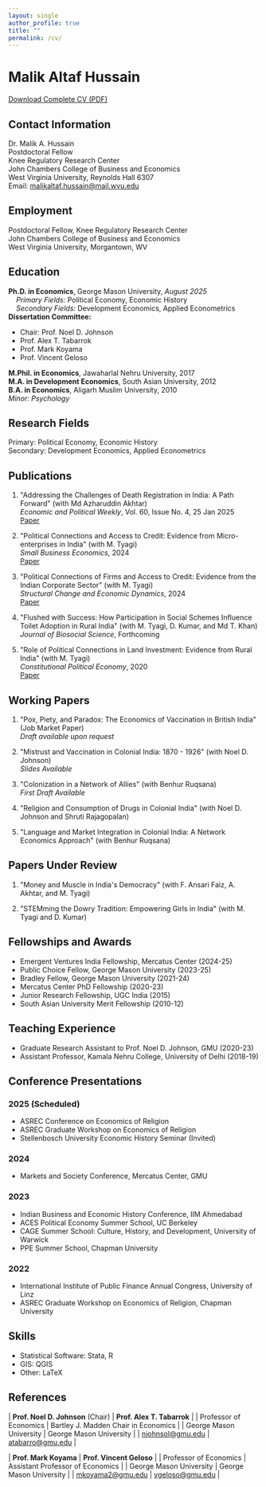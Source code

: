 ```yaml
---
layout: single
author_profile: true
title: ""
permalink: /cv/
---
```


# Malik Altaf Hussain
[Download Complete CV (PDF)](/files/CV.pdf)

## Contact Information
Dr. Malik A. Hussain  
Postdoctoral Fellow  
Knee Regulatory Research Center  
John Chambers College of Business and Economics  
West Virginia University, Reynolds Hall 6307  
Email: [malikaltaf.hussain@mail.wvu.edu](mailto:malikaltaf.hussain@mail.wvu.edu)  

## Employment
Postdoctoral Fellow, Knee Regulatory Research Center  
John Chambers College of Business and Economics  
West Virginia University, Morgantown, WV

## Education
**Ph.D. in Economics**, George Mason University, *August 2025*  
&nbsp;&nbsp;&nbsp;&nbsp;*Primary Fields:* Political Economy, Economic History  
&nbsp;&nbsp;&nbsp;&nbsp;*Secondary Fields:* Development Economics, Applied Econometrics  
**Dissertation Committee:**  
- Chair: Prof. Noel D. Johnson
- Prof. Alex T. Tabarrok
- Prof. Mark Koyama
- Prof. Vincent Geloso

**M.Phil. in Economics**, Jawaharlal Nehru University, 2017  
**M.A. in Development Economics**, South Asian University, 2012  
**B.A. in Economics**, Aligarh Muslim University, 2010  
*Minor: Psychology*

## Research Fields
Primary: Political Economy, Economic History  
Secondary: Development Economics, Applied Econometrics

## Publications

1. "Addressing the Challenges of Death Registration in India: A Path Forward" (with Md Azharuddin Akhtar)  
   *Economic and Political Weekly*, Vol. 60, Issue No. 4, 25 Jan 2025  
   [Paper](https://www.epw.in/journal/2025/4/commentary/addressing-challenges-death-registration-india.html)

2. "Political Connections and Access to Credit: Evidence from Micro-enterprises in India" (with M. Tyagi)  
   *Small Business Economics*, 2024  
   [Paper](https://doi.org/10.1007/s11187-024-00950-y)

3. "Political Connections of Firms and Access to Credit: Evidence from the Indian Corporate Sector" (with M. Tyagi)  
   *Structural Change and Economic Dynamics*, 2024  
   [Paper](https://doi.org/10.1016/j.strueco.2024.03.006)

4. "Flushed with Success: How Participation in Social Schemes Influence Toilet Adoption in Rural India" (with M. Tyagi, D. Kumar, and Md T. Khan)  
   *Journal of Biosocial Science*, Forthcoming

5. "Role of Political Connections in Land Investment: Evidence from Rural India" (with M. Tyagi)  
   *Constitutional Political Economy*, 2020  
   [Paper](https://doi.org/10.1007/s10602-019-09293-3)

## Working Papers

1. "Pox, Piety, and Paradox: The Economics of Vaccination in British India" (Job Market Paper)  
   *Draft available upon request*

2. "Mistrust and Vaccination in Colonial India: 1870 - 1926" (with Noel D. Johnson)  
   *Slides Available*

3. "Colonization in a Network of Allies" (with Benhur Ruqsana)  
   *First Draft Available*

4. "Religion and Consumption of Drugs in Colonial India" (with Noel D. Johnson and Shruti Rajagopalan)

5. "Language and Market Integration in Colonial India: A Network Economics Approach" (with Benhur Ruqsana)

## Papers Under Review

1. "Money and Muscle in India's Democracy" (with F. Ansari Faiz, A. Akhtar, and M. Tyagi)  
   
2. "STEMming the Dowry Tradition: Empowering Girls in India" (with M. Tyagi and D. Kumar)  
   

## Fellowships and Awards
- Emergent Ventures India Fellowship, Mercatus Center (2024-25)
- Public Choice Fellow, George Mason University (2023-25)
- Bradley Fellow, George Mason University (2021-24)
- Mercatus Center PhD Fellowship (2020-23)
- Junior Research Fellowship, UGC India (2015)
- South Asian University Merit Fellowship (2010-12)

## Teaching Experience
- Graduate Research Assistant to Prof. Noel D. Johnson, GMU (2020-23)
- Assistant Professor, Kamala Nehru College, University of Delhi (2018-19)

## Conference Presentations
### 2025 (Scheduled)
- ASREC Conference on Economics of Religion  
- ASREC Graduate Workshop on Economics of Religion  
- Stellenbosch University Economic History Seminar (Invited)

### 2024
- Markets and Society Conference, Mercatus Center, GMU

### 2023
- Indian Business and Economic History Conference, IIM Ahmedabad
- ACES Political Economy Summer School, UC Berkeley
- CAGE Summer School: Culture, History, and Development, University of Warwick
- PPE Summer School, Chapman University

### 2022
- International Institute of Public Finance Annual Congress, University of Linz
- ASREC Graduate Workshop on Economics of Religion, Chapman University

## Skills
- Statistical Software: Stata, R
- GIS: QGIS
- Other: LaTeX

## References

| **Prof. Noel D. Johnson** (Chair) | **Prof. Alex T. Tabarrok** |
| Professor of Economics | Bartley J. Madden Chair in Economics |
| George Mason University | George Mason University |
| [njohnsol@gmu.edu](mailto:njohnsol@gmu.edu) | [atabarro@gmu.edu](mailto:atabarro@gmu.edu) |

| **Prof. Mark Koyama** | **Prof. Vincent Geloso** |
| Professor of Economics | Assistant Professor of Economics |
| George Mason University | George Mason University |
| [mkoyama2@gmu.edu](mailto:mkoyama2@gmu.edu) | [vgeloso@gmu.edu](mailto:vgeloso@gmu.edu) |
